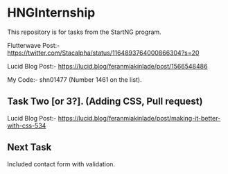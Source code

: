# HNGInternship
This repository is for tasks from the StartNG program. 

Flutterwave Post:- https://twitter.com/Stacalpha/status/1164893764000866304?s=20

Lucid Blog Post:- https://lucid.blog/feranmiakinlade/post/1566548486

My Code:- shn01477 (Number 1461 on the list).

## Task Two [or 3?]. (Adding CSS, Pull request)
Lucid Blog Post:- https://lucid.blog/feranmiakinlade/post/making-it-better-with-css-534

## Next Task
Included contact form with validation.
